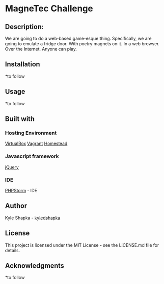 # MagneTec Challenge

## Description:
We are going to do a web-based game-esque thing. Specifically, we are going to emulate a fridge door. With poetry magnets on it. In a web browser. Over the Internet. Anyone can play.

## Installation
*to follow

## Usage
*to follow

## Built with

### Hosting Environment
[VirtualBox](https://www.virtualbox.org/wiki/Downloads)
[Vagrant](https://www.vagrantup.com/downloads.html)
[Homestead](https://laravel.com/docs/5.4/homestead#first-steps)

### Javascript framework
[jQuery](https://jquery.com/)

### IDE
[PHPStorm](https://www.jetbrains.com/phpstorm/download/#section=windows) - IDE

## Author
Kyle Shapka - [kyledshapka](https://github.com/kyledshapka)

## License
This project is licensed under the MIT License - see the LICENSE.md file for details.

## Acknowledgments
*to follow
